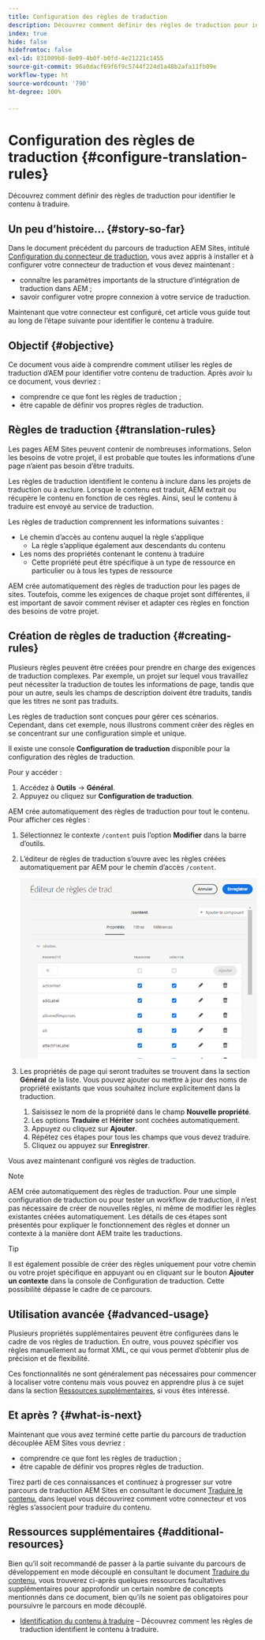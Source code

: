 ```yaml
---
title: Configuration des règles de traduction
description: Découvrez comment définir des règles de traduction pour identifier le contenu à traduire.
index: true
hide: false
hidefromtoc: false
exl-id: 831009b8-8e09-4b0f-b0fd-4e21221c1455
source-git-commit: 96a0dacf69f6f9c5744f224d1a48b2afa11fb09e
workflow-type: ht
source-wordcount: '790'
ht-degree: 100%

---
```


# Configuration des règles de traduction {#configure-translation-rules}

Découvrez comment définir des règles de traduction pour identifier le contenu à traduire.

## Un peu d’histoire...  {#story-so-far}

Dans le document précédent du parcours de traduction AEM Sites, intitulé [Configuration du connecteur de traduction](configure-connector.md), vous avez appris à installer et à configurer votre connecteur de traduction et vous devez maintenant :

* connaître les paramètres importants de la structure d’intégration de traduction dans AEM ;
* savoir configurer votre propre connexion à votre service de traduction.

Maintenant que votre connecteur est configuré, cet article vous guide tout au long de l’étape suivante pour identifier le contenu à traduire.

## Objectif {#objective}

Ce document vous aide à comprendre comment utiliser les règles de traduction d’AEM pour identifier votre contenu de traduction. Après avoir lu ce document, vous devriez :

* comprendre ce que font les règles de traduction ;
* être capable de définir vos propres règles de traduction.

## Règles de traduction {#translation-rules}

Les pages AEM Sites peuvent contenir de nombreuses informations. Selon les besoins de votre projet, il est probable que toutes les informations d’une page n’aient pas besoin d’être traduits.

Les règles de traduction identifient le contenu à inclure dans les projets de traduction ou à exclure. Lorsque le contenu est traduit, AEM extrait ou récupère le contenu en fonction de ces règles. Ainsi, seul le contenu à traduire est envoyé au service de traduction.

Les règles de traduction comprennent les informations suivantes :

* Le chemin d’accès au contenu auquel la règle s’applique
   * La règle s’applique également aux descendants du contenu
* Les noms des propriétés contenant le contenu à traduire
   * Cette propriété peut être spécifique à un type de ressource en particulier ou à tous les types de ressource

AEM crée automatiquement des règles de traduction pour les pages de sites. Toutefois, comme les exigences de chaque projet sont différentes, il est important de savoir comment réviser et adapter ces règles en fonction des besoins de votre projet.

## Création de règles de traduction {#creating-rules}

Plusieurs règles peuvent être créées pour prendre en charge des exigences de traduction complexes. Par exemple, un projet sur lequel vous travaillez peut nécessiter la traduction de toutes les informations de page, tandis que pour un autre, seuls les champs de description doivent être traduits, tandis que les titres ne sont pas traduits.

Les règles de traduction sont conçues pour gérer ces scénarios. Cependant, dans cet exemple, nous illustrons comment créer des règles en se concentrant sur une configuration simple et unique.

Il existe une console **Configuration de traduction** disponible pour la configuration des règles de traduction.

Pour y accéder :

1. Accédez à **Outils** -> **Général**.
1. Appuyez ou cliquez sur **Configuration de traduction**.

AEM crée automatiquement des règles de traduction pour tout le contenu. Pour afficher ces règles :

1. Sélectionnez le contexte `/content` puis l’option **Modifier** dans la barre d’outils.
1. L’éditeur de règles de traduction s’ouvre avec les règles créées automatiquement par AEM pour le chemin d’accès `/content`.

   ![Éditeur de règles de traduction](assets/translation-rules-editor.png)

1. Les propriétés de page qui seront traduites se trouvent dans la section **Général** de la liste. Vous pouvez ajouter ou mettre à jour des noms de propriété existants que vous souhaitez inclure explicitement dans la traduction.
   1. Saisissez le nom de la propriété dans le champ **Nouvelle propriété**.
   1. Les options **Traduire** et **Hériter** sont cochées automatiquement.
   1. Appuyez ou cliquez sur **Ajouter**.
   1. Répétez ces étapes pour tous les champs que vous devez traduire.
   1. Cliquez ou appuyez sur **Enregistrer**.

Vous avez maintenant configuré vos règles de traduction.

>[!NOTE]
>
>AEM crée automatiquement des règles de traduction. Pour une simple configuration de traduction ou pour tester un workflow de traduction, il n’est pas nécessaire de créer de nouvelles règles, ni même de modifier les règles existantes créées automatiquement. Les détails de ces étapes sont présentés pour expliquer le fonctionnement des règles et donner un contexte à la manière dont AEM traite les traductions.

>[!TIP]
>
>Il est également possible de créer des règles uniquement pour votre chemin ou votre projet spécifique en appuyant ou en cliquant sur le bouton **Ajouter un contexte** dans la console de Configuration de traduction. Cette possibilité dépasse le cadre de ce parcours.

## Utilisation avancée {#advanced-usage}

Plusieurs propriétés supplémentaires peuvent être configurées dans le cadre de vos règles de traduction. En outre, vous pouvez spécifier vos règles manuellement au format XML, ce qui vous permet d’obtenir plus de précision et de flexibilité.

Ces fonctionnalités ne sont généralement pas nécessaires pour commencer à localiser votre contenu mais vous pouvez en apprendre plus à ce sujet dans la section [Ressources supplémentaires](#additional-resources), si vous êtes intéressé.

## Et après ? {#what-is-next}

Maintenant que vous avez terminé cette partie du parcours de traduction découplée AEM Sites vous devriez :

* comprendre ce que font les règles de traduction ;
* être capable de définir vos propres règles de traduction.

Tirez parti de ces connaissances et continuez à progresser sur votre parcours de traduction AEM Sites en consultant le document [Traduire le contenu](translate-content.md), dans lequel vous découvrirez comment votre connecteur et vos règles s’associent pour traduire du contenu.

## Ressources supplémentaires {#additional-resources}

Bien qu’il soit recommandé de passer à la partie suivante du parcours de développement en mode découplé en consultant le document [Traduire du contenu](translate-content.md), vous trouverez ci-après quelques ressources facultatives supplémentaires pour approfondir un certain nombre de concepts mentionnés dans ce document, bien qu’ils ne soient pas obligatoires pour poursuivre le parcours en mode découplé.

* [Identification du contenu à traduire](/help/sites-cloud/administering/translation/rules.md) – Découvrez comment les règles de traduction identifient le contenu à traduire.
